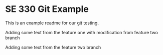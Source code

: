 # SE 330 Git Example

This is an example readme for our git testing.

Adding some text from the feature one with modification from feature two branch

Adding some text from the feature two branch
